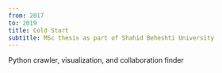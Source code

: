 ```yaml
---
from: 2017
to: 2019
title: Cold Start
subtitle: MSc thesis as part of Shahid Beheshti University
---
```


Python crawler, visualization, and collaboration finder
